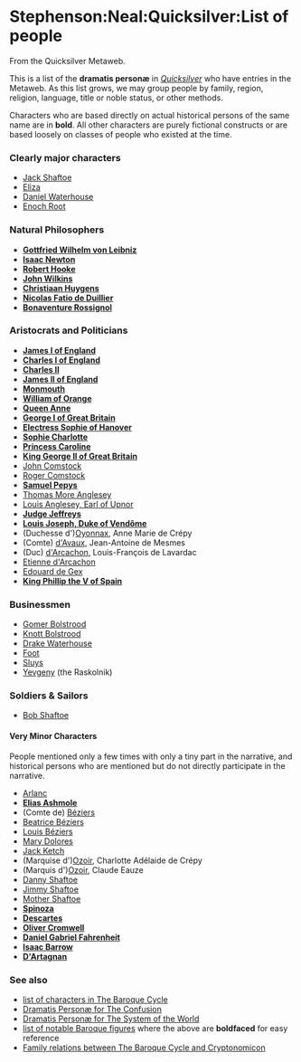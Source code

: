 
# Stephenson:Neal:Quicksilver:List of people

From the Quicksilver Metaweb.


This is a list of the **dramatis personæ** in *[Quicksilver](/quicksilver)* who have entries in the Metaweb. As this list grows, we may group people by family, region, religion, language, title or noble status, or other methods. 

Characters who are based directly on actual historical persons of the same name are in **bold**. All other characters are purely fictional constructs or are based loosely on classes of people who existed at the time.

### Clearly major characters


* [Jack Shaftoe](/stephenson-neal-quicksilver-jack-shaftoe)
* [Eliza](/stephenson-neal-quicksilver-eliza)
* [Daniel Waterhouse](/stephenson-neal-quicksilver-daniel-waterhouse)
* [Enoch Root](/stephenson-neal-quicksilver-enoch-root)


### Natural Philosophers


* **[Gottfried Wilhelm von Leibniz](/gottfried-wilhelm-von-leibniz)**
* **[Isaac Newton](/isaac-newton)**
* **[Robert Hooke](/robert-hooke)**
* **[John Wilkins](/john-wilkins)**
* **[Christiaan Huygens](/christiaan-huygens)**
* **[Nicolas Fatio de Duillier](/nicolas-fatio-de-duillier)**
* **[Bonaventure Rossignol](/bonaventure-rossignol)**


### Aristocrats and Politicians


* **[James I of England](/james-i-of-england)**
* **[Charles I of England](/charles-i-of-england)**
* **[Charles II](/charles-ii)**
* **[James II of England](/james-ii-of-england)**
* **[Monmouth](/monmouth)**
* **[William of Orange](/william-of-orange)**
* **[Queen Anne](/queen-anne)**
* **[George I of Great Britain](/george-i-of-england)**
* **[Electress Sophie of Hanover](/sophia-of-hanover)**
* **[Sophie Charlotte](/sophie-charlotte)**
* **[Princess Caroline](/caroline-of-ansbach)**
* **[King George II of Great Britain](/king-george-ii-of-great-britain)**
* [John Comstock](/stephenson-neal-quicksilver-john-comstock)
* [Roger Comstock](/stephenson-neal-quicksilver-roger-comstock)
* **[Samuel Pepys](/samuel-pepys)**
* [Thomas More Anglesey](/stephenson-neal-quicksilver-thomas-more-anglesey)
* [Louis Anglesey, Earl of Upnor](/louis-anglesey-earl-of-upnor)
* **[Judge Jeffreys](/judge-jeffreys)**
* **[Louis Joseph, Duke of Vendôme](/louis-joseph-duke-of-vendôme)**
* (Duchesse d')[Oyonnax](/stephenson-neal-quicksilver-oyonnax), Anne Marie de Crépy
* (Comte) [d'Avaux](/stephenson-neal-quicksilver-d-avaux), Jean-Antoine de Mesmes
* (Duc) [d'Arcachon](/stephenson-neal-quicksilver-d-arcachon), Louis-François de Lavardac
* [Etienne d'Arcachon](/stephenson-neal-quicksilver-etienne-d-arcachon)
* [Edouard de Gex](/stephenson-neal-quicksilver-èdouard-de-gex)
* **[King Phillip the V of Spain](/philip-v)**


### Businessmen


* [Gomer Bolstrood](/stephenson-neal-quicksilver-gomer-bolstrood)
* [Knott Bolstrood](/stephenson-neal-quicksilver-knott-bolstrood)
* [Drake Waterhouse](/stephenson-neal-quicksilver-drake-waterhouse)
* [Foot](/stephenson-neal-quicksilver-foot)
* [Sluys](/stephenson-neal-quicksilver-sluys)
* [Yevgeny](/stephenson-neal-quicksilver-yevgeny) (the Raskolnik)


### Soldiers & Sailors


* [Bob Shaftoe](/stephenson-neal-quicksilver-bob-shaftoe)


#### Very Minor Characters



People mentioned only a few times with only a tiny part in the narrative, and historical persons who are mentioned but do not directly participate in the narrative.

* [Arlanc](/stephenson-neal-quicksilver-arlanc)
* **[Elias Ashmole](/elias-ashmole)**
* (Comte de) [Béziers](/stephenson-neal-quicksilver-béziers)
* [Beatrice Béziers](/stephenson-neal-quicksilver-beatrice-béziers)
* [Louis Béziers](/stephenson-neal-quicksilver-louis-béziers)
* [Mary Dolores](/stephenson-neal-quicksilver-mary-dolores)
* [Jack Ketch](/jack-ketch)
* (Marquise d')[Ozoir](/stephenson-neal-quicksilver-ozoir), Charlotte Adélaide de Crépy
* (Marquis d')[Ozoir](/stephenson-neal-quicksilver-ozoir), Claude Eauze
* [Danny Shaftoe](/stephenson-neal-quicksilver-danny-shaftoe)
* [Jimmy Shaftoe](/stephenson-neal-quicksilver-jimmy-shaftoe)
* [Mother Shaftoe](/stephenson-neal-quicksilver-mother-shaftoe)
* **[Spinoza](/spinoza)**
* **[Descartes](/descartes)**
* **[Oliver Cromwell](/oliver-cromwell)**
* **[Daniel Gabriel Fahrenheit](/daniel-gabriel-fahrenheit)**
* **[Isaac Barrow](/isaac-barrow)**
* **[D'Artagnan](/d-artagnan)**


### See also


* [list of characters in The Baroque Cycle](/list-of-characters-in-the-baroque-cycle)
* [Dramatis Personæ for The Confusion](/stephenson-neal-the-confusion-dramatis-personæ)
* [Dramatis Personæ for The System of the World](/stephenson-neal-the-system-of-the-world-dramatis-personæ)
* [list of notable Baroque figures](/list-of-notable-baroque-figures) where the above are **boldfaced** for easy reference
* [Family relations between The Baroque Cycle and Cryptonomicon](/stephenson-neal-cryptonomicon-family-relationships)
